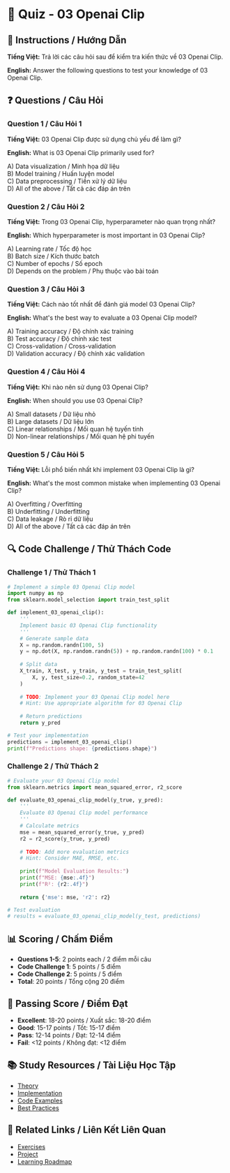 # 🧠 Quiz - 03 Openai Clip

## 📝 Instructions / Hướng Dẫn

**Tiếng Việt:** Trả lời các câu hỏi sau để kiểm tra kiến thức về 03 Openai Clip.

**English:** Answer the following questions to test your knowledge of 03 Openai Clip.

## ❓ Questions / Câu Hỏi

### Question 1 / Câu Hỏi 1
**Tiếng Việt:** 03 Openai Clip được sử dụng chủ yếu để làm gì?

**English:** What is 03 Openai Clip primarily used for?

A) Data visualization / Minh họa dữ liệu  
B) Model training / Huấn luyện model  
C) Data preprocessing / Tiền xử lý dữ liệu  
D) All of the above / Tất cả các đáp án trên

### Question 2 / Câu Hỏi 2
**Tiếng Việt:** Trong 03 Openai Clip, hyperparameter nào quan trọng nhất?

**English:** Which hyperparameter is most important in 03 Openai Clip?

A) Learning rate / Tốc độ học  
B) Batch size / Kích thước batch  
C) Number of epochs / Số epoch  
D) Depends on the problem / Phụ thuộc vào bài toán

### Question 3 / Câu Hỏi 3
**Tiếng Việt:** Cách nào tốt nhất để đánh giá model 03 Openai Clip?

**English:** What's the best way to evaluate a 03 Openai Clip model?

A) Training accuracy / Độ chính xác training  
B) Test accuracy / Độ chính xác test  
C) Cross-validation / Cross-validation  
D) Validation accuracy / Độ chính xác validation

### Question 4 / Câu Hỏi 4
**Tiếng Việt:** Khi nào nên sử dụng 03 Openai Clip?

**English:** When should you use 03 Openai Clip?

A) Small datasets / Dữ liệu nhỏ  
B) Large datasets / Dữ liệu lớn  
C) Linear relationships / Mối quan hệ tuyến tính  
D) Non-linear relationships / Mối quan hệ phi tuyến

### Question 5 / Câu Hỏi 5
**Tiếng Việt:** Lỗi phổ biến nhất khi implement 03 Openai Clip là gì?

**English:** What's the most common mistake when implementing 03 Openai Clip?

A) Overfitting / Overfitting  
B) Underfitting / Underfitting  
C) Data leakage / Rò rỉ dữ liệu  
D) All of the above / Tất cả các đáp án trên

## 🔍 Code Challenge / Thử Thách Code

### Challenge 1 / Thử Thách 1
```python
# Implement a simple 03 Openai Clip model
import numpy as np
from sklearn.model_selection import train_test_split

def implement_03_openai_clip():
    '''
    Implement basic 03 Openai Clip functionality
    '''
    # Generate sample data
    X = np.random.randn(100, 5)
    y = np.dot(X, np.random.randn(5)) + np.random.randn(100) * 0.1
    
    # Split data
    X_train, X_test, y_train, y_test = train_test_split(
        X, y, test_size=0.2, random_state=42
    )
    
    # TODO: Implement your 03 Openai Clip model here
    # Hint: Use appropriate algorithm for 03 Openai Clip
    
    # Return predictions
    return y_pred

# Test your implementation
predictions = implement_03_openai_clip()
print(f"Predictions shape: {predictions.shape}")
```

### Challenge 2 / Thử Thách 2
```python
# Evaluate your 03 Openai Clip model
from sklearn.metrics import mean_squared_error, r2_score

def evaluate_03_openai_clip_model(y_true, y_pred):
    '''
    Evaluate 03 Openai Clip model performance
    '''
    # Calculate metrics
    mse = mean_squared_error(y_true, y_pred)
    r2 = r2_score(y_true, y_pred)
    
    # TODO: Add more evaluation metrics
    # Hint: Consider MAE, RMSE, etc.
    
    print(f"Model Evaluation Results:")
    print(f"MSE: {mse:.4f}")
    print(f"R²: {r2:.4f}")
    
    return {'mse': mse, 'r2': r2}

# Test evaluation
# results = evaluate_03_openai_clip_model(y_test, predictions)
```

## 📊 Scoring / Chấm Điểm

- **Questions 1-5**: 2 points each / 2 điểm mỗi câu
- **Code Challenge 1**: 5 points / 5 điểm
- **Code Challenge 2**: 5 points / 5 điểm
- **Total**: 20 points / Tổng cộng 20 điểm

## 🎯 Passing Score / Điểm Đạt

- **Excellent**: 18-20 points / Xuất sắc: 18-20 điểm
- **Good**: 15-17 points / Tốt: 15-17 điểm  
- **Pass**: 12-14 points / Đạt: 12-14 điểm
- **Fail**: <12 points / Không đạt: <12 điểm

## 📚 Study Resources / Tài Liệu Học Tập

- [Theory](./THEORY_03_openai_clip.md)
- [Implementation](./IMPLEMENTATION_03_openai_clip.md)
- [Code Examples](./CODE_EXAMPLES_03_openai_clip.md)
- [Best Practices](./BEST_PRACTICES_03_openai_clip.md)

## 🔗 Related Links / Liên Kết Liên Quan

- [Exercises](./EXERCISES_03_openai_clip.md)
- [Project](./PROJECT_03_openai_clip.md)
- [Learning Roadmap](./LEARNING_ROADMAP_03_openai_clip.md)
